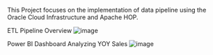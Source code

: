 This Project focuses on the implementation of data pipeline using the Oracle Cloud Infrastructure and Apache HOP. 

ETL Pipeline Overview
![image](https://github.com/user-attachments/assets/f367bfae-f6a7-4fe0-9519-f248b621b224)

Power BI Dashboard Analyzing YOY Sales
![image](https://github.com/user-attachments/assets/4360af59-6ff1-4814-8054-7ec29f377f8f)

